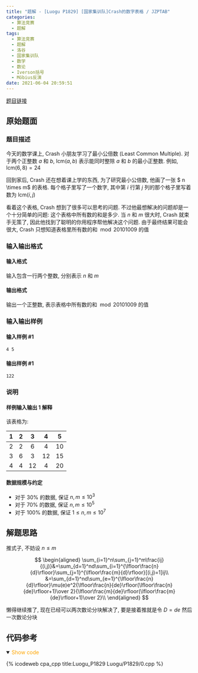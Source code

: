 ```yaml
---
title: "题解 - [Luogu P1829] [国家集训队]Crash的数字表格 / JZPTAB"
categories:
  - 算法竞赛
  - 题解
tags:
  - 算法竞赛
  - 题解
  - 洛谷
  - 国家集训队
  - 数学
  - 数论
  - Iverson括号
  - Möbius反演
date: 2021-06-04 20:59:51
---
```


[题目链接](https://www.luogu.com.cn/problem/P1829)

<!-- more -->

## 原始题面

### 题目描述

今天的数学课上, Crash 小朋友学习了最小公倍数 (Least Common Multiple). 对于两个正整数 $a$ 和 $b$, $\text{lcm}(a,b)$ 表示能同时整除 $a$ 和 $b$ 的最小正整数. 例如, $\text{lcm}(6, 8) = 24$

回到家后, Crash 还在想着课上学的东西, 为了研究最小公倍数, 他画了一张 $ n \times m$ 的表格. 每个格子里写了一个数字, 其中第 $i$ 行第 $j$ 列的那个格子里写着数为 $\text{lcm}(i, j)$

看着这个表格, Crash 想到了很多可以思考的问题. 不过他最想解决的问题却是一个十分简单的问题: 这个表格中所有数的和是多少. 当 $n$ 和 $m$ 很大时, Crash 就束手无策了, 因此他找到了聪明的你用程序帮他解决这个问题. 由于最终结果可能会很大, Crash 只想知道表格里所有数的和 $\bmod 20101009$ 的值

### 输入输出格式

#### 输入格式

输入包含一行两个整数, 分别表示 $n$ 和 $m$

#### 输出格式

输出一个正整数, 表示表格中所有数的和 $\bmod 20101009$ 的值

### 输入输出样例

#### 输入样例 #1

```input1
4 5
```

#### 输出样例 #1

```output1
122
```

### 说明

#### 样例输入输出 1 解释

该表格为:

| $1$ | $2$ | $3$  | $4$  | $5$  |
| :-: | :-: | :--: | :--: | :--: |
| $2$ | $2$ | $6$  | $4$  | $10$ |
| $3$ | $6$ | $3$  | $12$ | $15$ |
| $4$ | $4$ | $12$ | $4$  | $20$ |

#### 数据规模与约定

- 对于 $30\%$ 的数据, 保证 $n, m \le 10^3$
- 对于 $70\%$ 的数据, 保证 $n, m \le 10^5$
- 对于 $100\%$ 的数据, 保证 $1\le n,m \le 10^7$

## 解题思路

推式子, 不妨设 $n\leqslant m$

$$
\begin{aligned}
  \sum_{i=1}^n\sum_{j=1}^m\frac{ij}{(i,j)}&=\sum_{d=1}^nd\sum_{i=1}^{\lfloor\frac{n}{d}\rfloor}\sum_{j=1}^{\lfloor\frac{m}{d}\rfloor}[(i,j)=1]ij\\
  &=\sum_{d=1}^nd\sum_{e=1}^{\lfloor\frac{n}{d}\rfloor}\mu(e)e^2{\lfloor\frac{n}{de}\rfloor(\lfloor\frac{n}{de}\rfloor+1)\over 2}{\lfloor\frac{m}{de}\rfloor(\lfloor\frac{m}{de}\rfloor+1)\over 2}\\
\end{aligned}
$$

懒得继续推了, 现在已经可以两次数论分块解决了, 要是接着推就是令 $D=de$ 然后一次数论分块

## 代码参考

<details open>
<summary><font color='orange'>Show code</font></summary>

{% icodeweb cpa_cpp title:Luogu_P1829 Luogu/P1829/0.cpp %}

</details>
